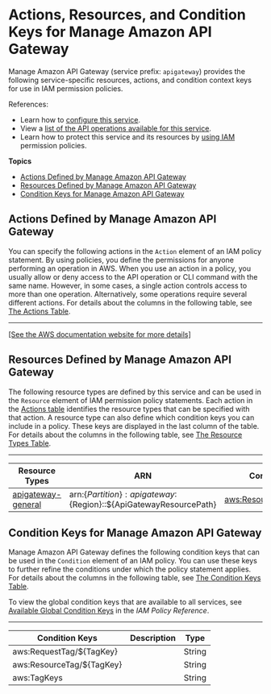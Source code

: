 # Actions, Resources, and Condition Keys for Manage Amazon API Gateway<a name="list_manageamazonapigateway"></a>

Manage Amazon API Gateway \(service prefix: `apigateway`\) provides the following service\-specific resources, actions, and condition context keys for use in IAM permission policies\.

References:
+ Learn how to [configure this service](https://docs.aws.amazon.com/apigateway/latest/developerguide/)\.
+ View a [list of the API operations available for this service](https://docs.aws.amazon.com/apigateway/api-reference/)\.
+ Learn how to protect this service and its resources by [using IAM](https://docs.aws.amazon.com/apigateway/latest/developerguide/apigateway-control-access-to-api.html) permission policies\.

**Topics**
+ [Actions Defined by Manage Amazon API Gateway](#manageamazonapigateway-actions-as-permissions)
+ [Resources Defined by Manage Amazon API Gateway](#manageamazonapigateway-resources-for-iam-policies)
+ [Condition Keys for Manage Amazon API Gateway](#manageamazonapigateway-policy-keys)

## Actions Defined by Manage Amazon API Gateway<a name="manageamazonapigateway-actions-as-permissions"></a>

You can specify the following actions in the `Action` element of an IAM policy statement\. By using policies, you define the permissions for anyone performing an operation in AWS\. When you use an action in a policy, you usually allow or deny access to the API operation or CLI command with the same name\. However, in some cases, a single action controls access to more than one operation\. Alternatively, some operations require several different actions\. For details about the columns in the following table, see [The Actions Table](reference_policies_actions-resources-contextkeys.md#actions_table)\.


****  
[\[See the AWS documentation website for more details\]](http://docs.aws.amazon.com/IAM/latest/UserGuide/list_manageamazonapigateway.html)

## Resources Defined by Manage Amazon API Gateway<a name="manageamazonapigateway-resources-for-iam-policies"></a>

The following resource types are defined by this service and can be used in the `Resource` element of IAM permission policy statements\. Each action in the [Actions table](#manageamazonapigateway-actions-as-permissions) identifies the resource types that can be specified with that action\. A resource type can also define which condition keys you can include in a policy\. These keys are displayed in the last column of the table\. For details about the columns in the following table, see [The Resource Types Table](reference_policies_actions-resources-contextkeys.md#resources_table)\.


****  

| Resource Types | ARN | Condition Keys | 
| --- | --- | --- | 
|   [ apigateway\-general ](https://docs.aws.amazon.com/apigateway/latest/developerguide/permissions.html)  |  arn:$\{Partition\}:apigateway:$\{Region\}::$\{ApiGatewayResourcePath\}  |   [ aws:ResourceTag/$\{TagKey\} ](#manageamazonapigateway-aws_ResourceTag___TagKey_)   | 

## Condition Keys for Manage Amazon API Gateway<a name="manageamazonapigateway-policy-keys"></a>

Manage Amazon API Gateway defines the following condition keys that can be used in the `Condition` element of an IAM policy\. You can use these keys to further refine the conditions under which the policy statement applies\. For details about the columns in the following table, see [The Condition Keys Table](reference_policies_actions-resources-contextkeys.md#context_keys_table)\.

To view the global condition keys that are available to all services, see [Available Global Condition Keys](reference_policies_condition-keys.html#AvailableKeys) in the *IAM Policy Reference*\.


****  

| Condition Keys | Description | Type | 
| --- | --- | --- | 
|   aws:RequestTag/$\{TagKey\}  |  | String | 
|   aws:ResourceTag/$\{TagKey\}  |  | String | 
|   aws:TagKeys  |  | String | 